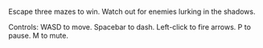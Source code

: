 Escape three mazes to win. Watch out for enemies lurking in the shadows.

Controls:
WASD to move. Spacebar to dash. Left-click to fire arrows. P to pause. M to mute.